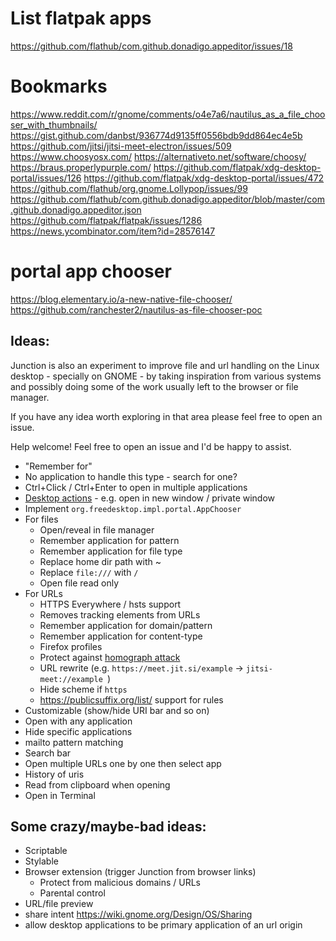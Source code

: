 # List flatpak apps

https://github.com/flathub/com.github.donadigo.appeditor/issues/18

# Bookmarks

https://www.reddit.com/r/gnome/comments/o4e7a6/nautilus_as_a_file_chooser_with_thumbnails/
https://gist.github.com/danbst/936774d9135ff0556bdb9dd864ec4e5b
https://github.com/jitsi/jitsi-meet-electron/issues/509
https://www.choosyosx.com/
https://alternativeto.net/software/choosy/
https://braus.properlypurple.com/
https://github.com/flatpak/xdg-desktop-portal/issues/126
https://github.com/flatpak/xdg-desktop-portal/issues/472
https://github.com/flathub/org.gnome.Lollypop/issues/99
https://github.com/flathub/com.github.donadigo.appeditor/blob/master/com.github.donadigo.appeditor.json
https://github.com/flatpak/flatpak/issues/1286
https://news.ycombinator.com/item?id=28576147

# portal app chooser

https://blog.elementary.io/a-new-native-file-chooser/
https://github.com/ranchester2/nautilus-as-file-chooser-poc

## Ideas:

Junction is also an experiment to improve file and url handling on the Linux desktop - specially on GNOME - by taking inspiration from various systems and possibly doing some of the work usually left to the browser or file manager.

If you have any idea worth exploring in that area please feel free to open an issue.

Help welcome! Feel free to open an issue and I'd be happy to assist.

- "Remember for"
- No application to handle this type - search for one?
- Ctrl+Click / Ctrl+Enter to open in multiple applications
- [Desktop actions](https://specifications.freedesktop.org/desktop-entry-spec/desktop-entry-spec-latest.html#extra-actions) - e.g. open in new window / private window
- Implement `org.freedesktop.impl.portal.AppChooser`
- For files
  - Open/reveal in file manager
  - Remember application for pattern
  - Remember application for file type
  - Replace home dir path with ~
  - Replace `file:///` with `/`
  - Open file read only
- For URLs
  - HTTPS Everywhere / hsts support
  - Removes tracking elements from URLs
  - Remember application for domain/pattern
  - Remember application for content-type
  - Firefox profiles
  - Protect against [homograph attack](https://en.wikipedia.org/wiki/IDN_homograph_attack)
  - URL rewrite (e.g. `https://meet.jit.si/example` -> `jitsi-meet://example `)
  - Hide scheme if `https`
  - https://publicsuffix.org/list/ support for rules
- Customizable (show/hide URI bar and so on)
- Open with any application
- Hide specific applications
- mailto pattern matching
- Search bar
- Open multiple URLs one by one then select app
- History of uris
- Read from clipboard when opening
- Open in Terminal

## Some crazy/maybe-bad ideas:

- Scriptable
- Stylable
- Browser extension (trigger Junction from browser links)
  - Protect from malicious domains / URLs
  - Parental control
- URL/file preview
- share intent https://wiki.gnome.org/Design/OS/Sharing
- allow desktop applications to be primary application of an url origin
